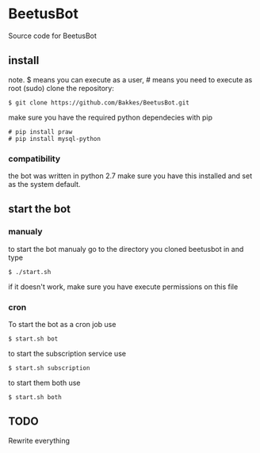 BeetusBot
=========
Source code for BeetusBot

## install
note. $ means you can execute as a user, # means you need to execute as root (sudo)
clone the repository:

	$ git clone https://github.com/Bakkes/BeetusBot.git

make sure you have the required python dependecies with pip

	# pip install praw
	# pip install mysql-python

### compatibility
the bot was written in python 2.7 make sure you have this installed and set as the system default.

## start the bot

### manualy
to start the bot manualy go to the directory you cloned beetusbot in and type

	$ ./start.sh

if it doesn't work, make sure you have execute permissions on this file

### cron
To start the bot as a cron job use

	$ start.sh bot

to start the subscription service use

	$ start.sh subscription

to start them both use

	$ start.sh both


## TODO
Rewrite everything
